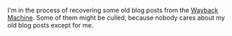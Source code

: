 I'm in the process of recovering some old blog posts from the [Wayback Machine](http://web.archive.org).
Some of them might be culled, because nobody cares about my old blog posts except for me.

